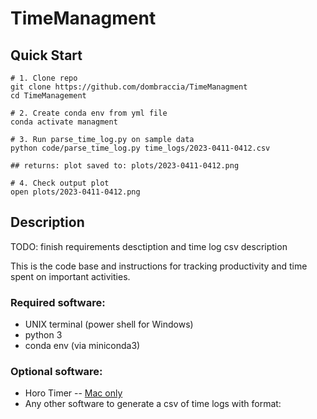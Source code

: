 # TimeManagment

## Quick Start

```
# 1. Clone repo
git clone https://github.com/dombraccia/TimeManagment
cd TimeManagement

# 2. Create conda env from yml file
conda activate managment

# 3. Run parse_time_log.py on sample data
python code/parse_time_log.py time_logs/2023-0411-0412.csv

## returns: plot saved to: plots/2023-0411-0412.png

# 4. Check output plot
open plots/2023-0411-0412.png
```

## Description

TODO: finish requirements desctiption and time log csv description 

This is the code base and instructions for tracking productivity and time spent on important activities.

### Required software:

* UNIX terminal (power shell for Windows)
* python 3
* conda env (via miniconda3)

### Optional software:

* Horo Timer -- [Mac only](https://apps.apple.com/us/app/horo-timer-for-menu-bar/id1437226581?mt=12)
* Any other software to generate a csv of time logs with format: 
